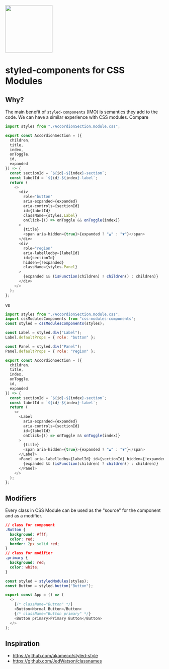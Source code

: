 <img src="" width="150" height="150" />

# styled-components for CSS Modules

## Why?

The main benefit of `styled-components` (IMO) is semantics they add to the code. We can have a similar experience with CSS modules. Compare

```js
import styles from "./AccordionSection.module.css";

export const AccordionSection = ({
  children,
  title,
  index,
  onToggle,
  id,
  expanded
}) => {
  const sectionId = `${id}-${index}-section`;
  const labelId = `${id}-${index}-label`;
  return (
    <>
      <div
        role="button"
        aria-expanded={expanded}
        aria-controls={sectionId}
        id={labelId}
        className={styles.Label}
        onClick={() => onToggle && onToggle(index)}
      >
        {title}
        <span aria-hidden={true}>{expanded ? "▲" : "▼"}</span>
      </div>
      <div
        role="region"
        aria-labelledby={labelId}
        id={sectionId}
        hidden={!expanded}
        className={styles.Panel}
      >
        {expanded && (isFunction(children) ? children() : children)}
      </div>
    </>
  );
};
```

vs

```js
import styles from "./AccordionSection.module.css";
import cssModulesComponents from "css-modules-components";
const styled = cssModulesComponents(styles);

const Label = styled.div("Label");
Label.defaultProps = { role: "button" };

const Panel = styled.div("Panel");
Panel.defaultProps = { role: "region" };

export const AccordionSection = ({
  children,
  title,
  index,
  onToggle,
  id,
  expanded
}) => {
  const sectionId = `${id}-${index}-section`;
  const labelId = `${id}-${index}-label`;
  return (
    <>
      <Label
        aria-expanded={expanded}
        aria-controls={sectionId}
        id={labelId}
        onClick={() => onToggle && onToggle(index)}
      >
        {title}
        <span aria-hidden={true}>{expanded ? "▲" : "▼"}</span>
      </Label>
      <Panel aria-labelledby={labelId} id={sectionId} hidden={!expanded}>
        {expanded && (isFunction(children) ? children() : children)}
      </Panel>
    </>
  );
};
```

## Modifiers

Every class in CSS Module can be used as the "source" for the component and as a modifier.

```css
// class for component
.Button {
  background: #fff;
  color: red;
  border: 2px solid red;
}
// class for modifier
.primary {
  background: red;
  color: white;
}
```

```js
const styled = styledModules(styles);
const Button = styled.button("Button");

export const App = () => (
  <>
    {/* className="Button" */}
    <Button>Normal Button</Button>
    {/* className="Button primary" */}
    <Button primary>Primary Button</Button>
  </>
);
```

## Inspiration

- https://github.com/akameco/styled-style
- https://github.com/JedWatson/classnames
